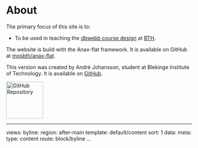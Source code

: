 About
==============================================

The primary focus of this site is to:

* To be used in teaching the [dbwebb course design](http://dbwebb.se/design) at [BTH](https://www.bth.se/).

The website is build with the Anax-flat framework. It is available on GitHub at [mosbth/anax-flat](https://github.com/mosbth/anax-flat).

This version was created by André Johansson, student at Blekinge Institute of
Technology. It is available on [GitHub](https://github.com/andymartinj/anax-flat-me).

<a href="https://github.com/andymartinj/anax-flat-me" target="_blank"><img src="img/github.png" alt="GitHub Repository" width="100"></a>

---
views:
    byline:
        region: after-main
        template: default/content
        sort: 1
        data:
            meta:
                type: content
                route: block/byline
...

